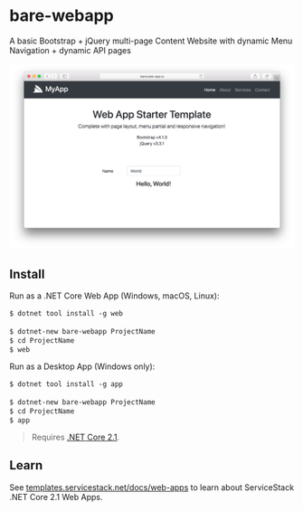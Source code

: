 # bare-webapp

A basic Bootstrap + jQuery multi-page Content Website with dynamic Menu Navigation + dynamic API pages

[![](https://raw.githubusercontent.com/NetCoreApps/TemplatePages/master/src/wwwroot/assets/img/screenshots/bare.png)](http://bare.web-app.io)

## Install

Run as a .NET Core Web App (Windows, macOS, Linux):

    $ dotnet tool install -g web

    $ dotnet-new bare-webapp ProjectName
    $ cd ProjectName
    $ web

Run as a Desktop App (Windows only):

    $ dotnet tool install -g app

    $ dotnet-new bare-webapp ProjectName
    $ cd ProjectName
    $ app

> Requires [.NET Core 2.1](https://www.microsoft.com/net/download/dotnet-core/2.1).

## Learn

See [templates.servicestack.net/docs/web-apps](http://templates.servicestack.net/docs/web-apps) to learn about ServiceStack .NET Core 2.1 Web Apps.

